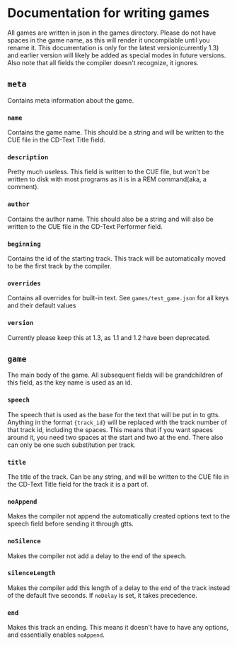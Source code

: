 # Documentation for writing games

All games are written in json in the games directory. Please do not have spaces in the game name, as this will render it uncompilable until you rename it. This documentation is only for the latest version(currently 1.3) and earlier version will likely be added as special modes in future versions. Also note that all fields the compiler doesn't recognize, it ignores.

## `meta`

Contains meta information about the game.

### `name`

Contains the game name. This should be a string and will be written to the CUE file in the CD-Text Title field.

### `description`

Pretty much useless. This field is written to the CUE file, but won't be written to disk with most programs as it is in a REM command(aka, a comment).

### `author`

Contains the author name. This should also be a string and will also be written to the CUE file in the CD-Text Performer field.

### `beginning`

Contains the id of the starting track. This track will be automatically moved to be the first track by the compiler.

### `overrides`

Contains all overrides for built-in text. See `games/test_game.json` for all keys and their default values

### `version`

Currently please keep this at 1.3, as 1.1 and 1.2 have been deprecated.

## `game`

The main body of the game. All subsequent fields will be grandchildren of this field, as the key name is used as an id.

### `speech`

The speech that is used as the base for the text that will be put in to gtts. Anything in the format ` {track_id} ` will be replaced with the track number of that track id, including the spaces. This means that if you want spaces around it, you need two spaces at the start and two at the end. There also can only be one such substitution per track.

### `title`

The title of the track. Can be any string, and will be written to the CUE file in the CD-Text Title field for the track it is a part of.

### `noAppend`

Makes the compiler not append the automatically created options text to the speech field before sending it through gtts.

### `noSilence`

Makes the compiler not add a delay to the end of the speech.

### `silenceLength`

Makes the compiler add this length of a delay to the end of the track instead of the default five seconds. If `noDelay` is set, it takes precedence.

### `end`

Makes this track an ending. This means it doesn't have to have any options, and essentially enables `noAppend`.
